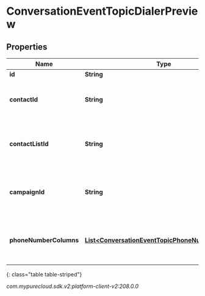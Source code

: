 # ConversationEventTopicDialerPreview


## Properties

| Name | Type | Description | Notes |
| ------------ | ------------- | ------------- | ------------- |
| **id** | **String** |  |  [optional] |
| **contactId** | **String** | The contact associated with this preview data pop |  [optional] |
| **contactListId** | **String** | The contactList associated with this preview data pop. |  [optional] |
| **campaignId** | **String** | The campaignId associated with this preview data pop. |  [optional] |
| **phoneNumberColumns** | [**List&lt;ConversationEventTopicPhoneNumberColumn&gt;**](ConversationEventTopicPhoneNumberColumn) | The phone number columns associated with this campaign |  [optional] |
{: class="table table-striped"}




_com.mypurecloud.sdk.v2:platform-client-v2:208.0.0_
